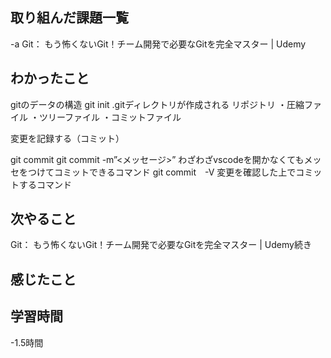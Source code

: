 
## 取り組んだ課題一覧  
-a  Git： もう怖くないGit！チーム開発で必要なGitを完全マスター | Udemy

## わかったこと
gitのデータの構造
git init .gitディレクトリが作成される
リポジトリ
・圧縮ファイル
・ツリーファイル
・コミットファイル

変更を記録する（コミット）

git commit
git commit -m”<メッセージ>”
わざわざvscodeを開かなくてもメッセをつけてコミットできるコマンド
git commit　-V 変更を確認した上でコミットするコマンド

## 次やること
Git： もう怖くないGit！チーム開発で必要なGitを完全マスター | Udemy続き

## 感じたこと


## 学習時間
-1.5時間

